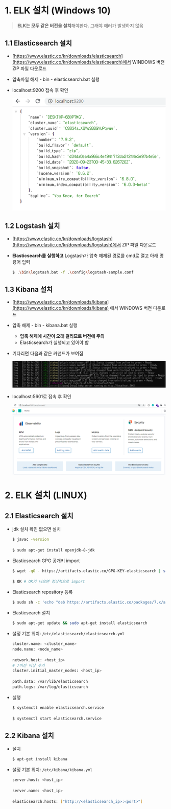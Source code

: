 # 1. ELK 설치 (Windows 10)

> **ELK는 모두 같은 버전을 설치**해야한다. 그래야 에러가 발생하지 않음

## 1.1 Elasticsearch 설치

- [https://www.elastic.co/kr/downloads/elasticsearch](https://www.elastic.co/kr/downloads/elasticsearch)에서 WINDOWS 버전 ZIP 파일 다운로드

- 압축파일 해제 - bin - elasticsearch.bat 실행

- localhost:9200 접속 후 확인

  ![image-20201001221906320](01_ELK_설치.assets/image-20201001221906320.png)

## 1.2 Logstash 설치

- [https://www.elastic.co/kr/downloads/logstash](https://www.elastic.co/kr/downloads/logstash)에서 ZIP 파일 다운로드

- **Elasticsearch를 실행하고**  Logstash가 압축 해제된 경로를 cmd로 열고 아래 명령어 입력

  ```bash
  $ .\bin\logstash.bat -f .\config\logstash-sample.conf
  ```

## 1.3 Kibana 설치

- [https://www.elastic.co/kr/downloads/kibana](https://www.elastic.co/kr/downloads/kibana) 에서 WINDOWS 버전 다운로드

- 압축 해제 - bin - kibana.bat 실행

  - **압축 해제에 시간이 오래 걸리므로 버전에 주의**
  - Elasticsearch가 실행되고 있어야 함

- 기다리면 다음과 같은 커맨드가 보여짐

  ![image-20201002170012956](01_ELK_설치.assets/image-20201002170012956.png)

- localhost:5601로 접속 후 확인

  ![image-20201002170134991](01_ELK_설치.assets/image-20201002170134991.png)

# 2. ELK 설치 (LINUX)

## 2.1 Elasticsearch 설치

- jdk 설치 확인 없으면 설치

  ```bash
  $ javac -version
  
  $ sudo apt-get install openjdk-8-jdk
  ```

- Elasticsearch GPG 공개키 import

  ```bash
  $ wget -qO - https://artifacts.elastic.co/GPG-KEY-elasticsearch | sudo apt-key add -
  
  $ OK # OK가 나오면 정상적으로 import
  ```

- Elasticsearch repository 등록

  ```bash
  $ sudo sh -c 'echo "deb https://artifacts.elastic.co/packages/7.x/apt stable main" > /etc/apt/sources.list.d/elastic-7.x.list'
  ```

- Elasticsearch 설치

  ```bash
  $ sudo apt-get update && sudo apt-get install elasticsearch
  ```

- 설정 기본 위치: `/etc/elasticsearch/elasticsearch.yml`

  ```bash
  cluster.name: <cluster_name>
  node.name: <node_name>
  
  network.host: <host_ip>
  # 7버전 이상 추가
  cluster.initial_master_nodes: <host_ip>
  
  path.data: /var/lib/elasticsearch
  path.logs: /var/log/elasticsearch
  ```

- 실행

  ```bash
  $ systemctl enable elasticsearch.service
  
  $ systemctl start elasticsearch.service
  ```


## 2.2 Kibana 설치

- 설치

  ```bash
  $ apt-get install kibana
  ```

- 설정 기본 위치: `/etc/kibana/kibana.yml`

  ```bash
  server.host: <host_ip>
  
  server.name: <host_ip>
  
  elasticsearch.hosts: ["http://<elasticsearch_ip>:<port>"]
  ```

  


